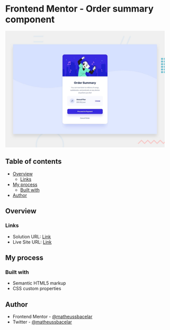 # Frontend Mentor - Order summary component

![Design preview for the Order summary component](./design/desktop-preview.jpg)


## Table of contents

- [Overview](#overview)
  - [Links](#links)
- [My process](#my-process)
  - [Built with](#built-with)
- [Author](#author)

## Overview

### Links

- Solution URL: [Link](https://github.com/matheussbacelar/Order-summary-component.git)
- Live Site URL: [Link](https://matheussbacelar.github.io/Order-summary-component/)

## My process

### Built with

- Semantic HTML5 markup
- CSS custom properties

## Author

- Frontend Mentor - [@matheussbacelar](https://www.frontendmentor.io/profile/matheussbacelar)
- Twitter - [@matheussbacelar](https://www.twitter.com/matheussbacelar)


